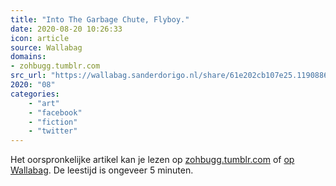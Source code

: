 ```yaml
---
title: "Into The Garbage Chute, Flyboy."
date: 2020-08-20 10:26:33
icon: article
source: Wallabag
domains:
- zohbugg.tumblr.com
src_url: "https://wallabag.sanderdorigo.nl/share/61e202cb107e25.11908865"
2020: "08"
categories:
    - "art"
    - "facebook"
    - "fiction"
    - "twitter"
---
```

Het oorspronkelijke artikel kan je lezen op [zohbugg.tumblr.com](https://zohbugg.tumblr.com/post/118737245255/dragonessofthelights-obsessedwithfrozen42) of [op Wallabag](https://wallabag.sanderdorigo.nl/share/61e202cb107e25.11908865). De leestijd is ongeveer 5 minuten.